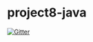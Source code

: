 # project8-java

[![Gitter](https://badges.gitter.im/fwumdesoft/project8-java.svg)](https://gitter.im/fwumdesoft/project8-java?utm_source=badge&utm_medium=badge&utm_campaign=pr-badge&utm_content=badge)